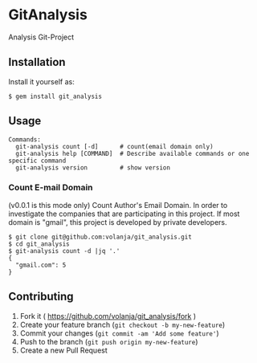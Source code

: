 # GitAnalysis

Analysis Git-Project

## Installation

Install it yourself as:

    $ gem install git_analysis

## Usage

```
Commands:
  git-analysis count [-d]      # count(email domain only)
  git-analysis help [COMMAND]  # Describe available commands or one specific command
  git-analysis version         # show version
```

### Count E-mail Domain

(v0.0.1 is this mode only)
Count Author's Email Domain. In order to investigate the companies that are participating in this project.
If most domain is "gmail", this project is developed by private developers.

```sample
$ git clone git@github.com:volanja/git_analysis.git
$ cd git_analysis
$ git-analysis count -d |jq '.'
{
  "gmail.com": 5
}
```

## Contributing

1. Fork it ( https://github.com/volanja/git_analysis/fork )
2. Create your feature branch (`git checkout -b my-new-feature`)
3. Commit your changes (`git commit -am 'Add some feature'`)
4. Push to the branch (`git push origin my-new-feature`)
5. Create a new Pull Request
